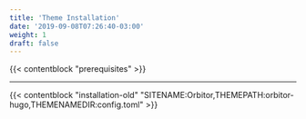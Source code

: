 ```yaml
---
title: 'Theme Installation'
date: '2019-09-08T07:26:40-03:00'
weight: 1
draft: false
---
```


{{< contentblock "prerequisites" >}}

---

{{< contentblock "installation-old" "SITENAME:Orbitor,THEMEPATH:orbitor-hugo,THEMENAMEDIR:config.toml" >}}
